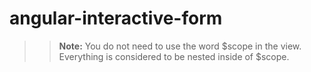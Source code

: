 # angular-interactive-form


>> **Note:** You do not need to use the word $scope in the view. Everything is considered to be nested inside of $scope.
